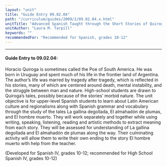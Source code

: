 ```yaml
---
layout: "unit"
title: "Guide Entry 09.02.04"
path: "/curriculum/guides/2009/2/09.02.04.x.html"
unitTitle: "Advanced Spanish Taught through the Short Stories of Quiroga"
unitAuthor: "Laura M. Tarpill"
keywords: ""
recommendedFor: "Recommended for Spanish, grades 10-12"
---
```

<body>
<hr/>
<h4>
Guide Entry to 09.02.04:
</h4>
Horacio Quiroga is sometimes called the Poe of South America.  He was born in Uruguay and spent much of his life in the frontier land of Argentina.  The author’s life was marred by tragedy after tragedy, which is reflected in his stories, many of which are centered around death, mental instability, and the struggle between man and nature.  High-school students are drawn to Quiroga’s tales, possibly because of the stories’ morbid nature.  The unit objective is for upper-level Spanish students to learn about Latin American culture and regionalisms along with Spanish grammar and vocabulary through the study of the tales La gallina degollada, El almahadón de plumas, and El hombre muerto.  They will work separately and together while using writing, speaking, listening, reading and artistic methods to extract meaning from each story.  They will be assessed for understanding of La gallina degollada and El almahadón de plumas along the way. Their culminating activity will allow them to write their own ending to the story El hombre muerto with help from the teacher.
<p>
(Developed for Spanish IV, grades 10-12; recommended for High School Spanish IV, grades 10-12)
</p>
</body>
